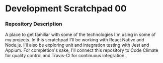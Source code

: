 # Development Scratchpad 00

### Repository Description
A place to get familiar with some of the technologies I'm using
in some of my projects. In this scratchpad I'll be working with React Native
and Node.js. I'll also be exploring unit and integration testing with
Jest and Appium. For completion's sake, I'll connect this repository to
Code Climate for quality control and Travis-CI for continuous integration.
